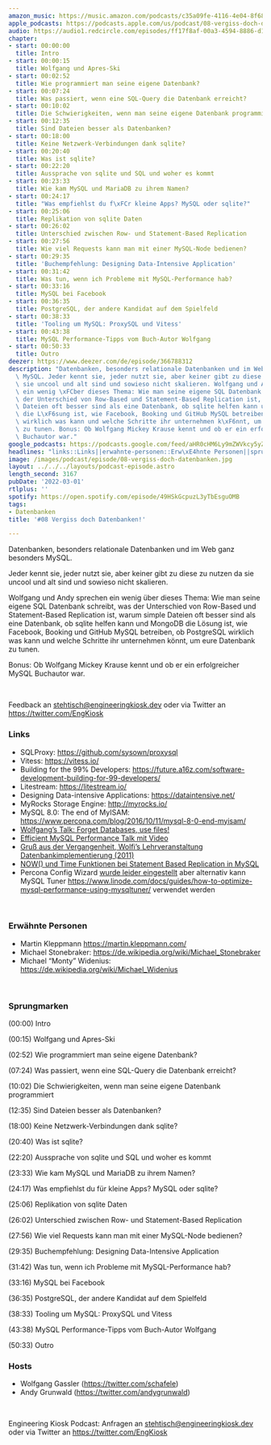 ```yaml
---
amazon_music: https://music.amazon.com/podcasts/c35a09fe-4116-4e04-8f68-77d61b112e46/episodes/e4c5e0e2-4078-4764-888f-9c9ddc435bd3/engineering-kiosk-08-vergiss-doch-datenbanken
apple_podcasts: https://podcasts.apple.com/us/podcast/08-vergiss-doch-datenbanken/id1603082924?i=1000552569027
audio: https://audio1.redcircle.com/episodes/ff17f8af-00a3-4594-8886-d1c2a3980c67/stream.mp3
chapter:
- start: 00:00:00
  title: Intro
- start: 00:00:15
  title: Wolfgang und Apres-Ski
- start: 00:02:52
  title: Wie programmiert man seine eigene Datenbank?
- start: 00:07:24
  title: Was passiert, wenn eine SQL-Query die Datenbank erreicht?
- start: 00:10:02
  title: Die Schwierigkeiten, wenn man seine eigene Datenbank programmiert
- start: 00:12:35
  title: Sind Dateien besser als Datenbanken?
- start: 00:18:00
  title: Keine Netzwerk-Verbindungen dank sqlite?
- start: 00:20:40
  title: Was ist sqlite?
- start: 00:22:20
  title: Aussprache von sqlite und SQL und woher es kommt
- start: 00:23:33
  title: Wie kam MySQL und MariaDB zu ihrem Namen?
- start: 00:24:17
  title: "Was empfiehlst du f\xFCr kleine Apps? MySQL oder sqlite?"
- start: 00:25:06
  title: Replikation von sqlite Daten
- start: 00:26:02
  title: Unterschied zwischen Row- und Statement-Based Replication
- start: 00:27:56
  title: Wie viel Requests kann man mit einer MySQL-Node bedienen?
- start: 00:29:35
  title: 'Buchempfehlung: Designing Data-Intensive Application'
- start: 00:31:42
  title: Was tun, wenn ich Probleme mit MySQL-Performance hab?
- start: 00:33:16
  title: MySQL bei Facebook
- start: 00:36:35
  title: PostgreSQL, der andere Kandidat auf dem Spielfeld
- start: 00:38:33
  title: 'Tooling um MySQL: ProxySQL und Vitess'
- start: 00:43:38
  title: MySQL Performance-Tipps vom Buch-Autor Wolfgang
- start: 00:50:33
  title: Outro
deezer: https://www.deezer.com/de/episode/366788312
description: "Datenbanken, besonders relationale Datenbanken und im Web ganz besonders\
  \ MySQL. Jeder kennt sie, jeder nutzt sie, aber keiner gibt zu diese zu nutzen da\
  \ sie uncool und alt sind und sowieso nicht skalieren. Wolfgang und Andy sprechen\
  \ ein wenig \xFCber dieses Thema: Wie man seine eigene SQL Datenbank schreibt, was\
  \ der Unterschied von Row-Based und Statement-Based Replication ist, warum simple\
  \ Dateien oft besser sind als eine Datenbank, ob sqlite helfen kann und MongoDB\
  \ die L\xF6sung ist, wie Facebook, Booking und GitHub MySQL betreiben, ob PostgreSQL\
  \ wirklich was kann und welche Schritte ihr unternehmen k\xF6nnt, um eure Datenbank\
  \ zu tunen. Bonus: Ob Wolfgang Mickey Krause kennt und ob er ein erfolgreicher MySQL\
  \ Buchautor war."
google_podcasts: https://podcasts.google.com/feed/aHR0cHM6Ly9mZWVkcy5yZWRjaXJjbGUuY29tLzBlY2ZkZmQ3LWZkYTEtNGMzZC05NTE1LTQ3NjcyN2Y5ZGY1ZQ/episode/NzBjYjE3YTktNjA3ZC00ZmFlLWI4YWQtY2QxZjA2M2NhZmRh?sa=X&ved=0CAUQkfYCahcKEwi4xMSxj4L4AhUAAAAAHQAAAAAQNQ
headlines: "links::Links||erwahnte-personen::Erw\xE4hnte Personen||sprungmarken::Sprungmarken||hosts::Hosts"
image: /images/podcast/episode/08-vergiss-doch-datenbanken.jpg
layout: ../../../layouts/podcast-episode.astro
length_second: 3167
pubDate: '2022-03-01'
rtlplus: ''
spotify: https://open.spotify.com/episode/49HSkGcpuzL3yTbEsguOMB
tags:
- Datenbanken
title: '#08 Vergiss doch Datenbanken!'

---
```

<p>Datenbanken, besonders relationale Datenbanken und im Web ganz besonders MySQL.</p><p>Jeder kennt sie, jeder nutzt sie, aber keiner gibt zu diese zu nutzen da sie uncool und alt sind und sowieso nicht skalieren.</p><p>Wolfgang und Andy sprechen ein wenig über dieses Thema: Wie man seine eigene SQL Datenbank schreibt, was der Unterschied von Row-Based und Statement-Based Replication ist, warum simple Dateien oft besser sind als eine Datenbank, ob sqlite helfen kann und MongoDB die Lösung ist, wie Facebook, Booking und GitHub MySQL betreiben, ob PostgreSQL wirklich was kann und welche Schritte ihr unternehmen könnt, um eure Datenbank zu tunen.</p><p>Bonus: Ob Wolfgang Mickey Krause kennt und ob er ein erfolgreicher MySQL Buchautor war.</p><p><br></p><p>Feedback an <a href="mailto:stehtisch@engineeringkiosk.dev" rel="nofollow">stehtisch@engineeringkiosk.dev</a> oder via Twitter an <a href="https://twitter.com/EngKiosk" rel="nofollow">https://twitter.com/EngKiosk</a></p><h3 id="links">Links</h3><ul><li>SQLProxy: <a href="https://github.com/sysown/proxysql" rel="nofollow">https://github.com/sysown/proxysql</a></li><li>Vitess: <a href="https://vitess.io/" rel="nofollow">https://vitess.io/</a></li><li>Building for the 99% Developers: <a href="https://future.a16z.com/software-development-building-for-99-developers/" rel="nofollow">https://future.a16z.com/software-development-building-for-99-developers/</a></li><li>Litestream: <a href="https://litestream.io/" rel="nofollow">https://litestream.io/</a></li><li>Designing Data-intensive Applications: <a href="https://dataintensive.net/" rel="nofollow">https://dataintensive.net/</a></li><li>MyRocks Storage Engine: <a href="http://myrocks.io/" rel="nofollow">http://myrocks.io/</a></li><li>MySQL 8.0: The end of MyISAM: <a href="https://www.percona.com/blog/2016/10/11/mysql-8-0-end-myisam/" rel="nofollow">https://www.percona.com/blog/2016/10/11/mysql-8-0-end-myisam/</a></li><li><a href="https://twitter.com/schafele/status/1200180440184827904" rel="nofollow">Wolfgang’s Talk: Forget Databases, use files!</a></li><li><a href="https://fosdem.org/2022/schedule/event/efficient_mysql/" rel="nofollow">Efficient MySQL Performance Talk mit Video</a></li><li><a href="https://web.archive.org/web/20120303090458/http://dbis-informatik.uibk.ac.at/188-0-VO-Arch---Impl--von-DBS.html" rel="nofollow">Gruß aus der Vergangenheit, Wolfi’s Lehrveranstaltung Datenbankimplementierung (2011)</a> </li><li><a href="https://dev.mysql.com/doc/refman/5.7/en/replication-features-functions.html" rel="nofollow">NOW() und Time Funktionen bei Statement Based Replication in MySQL</a></li><li>Percona Config Wizard <a href="https://www.percona.com/blog/2019/04/22/end-of-life-query-analyzer-and-mysql-configuration-generator/" rel="nofollow">wurde leider eingestellt</a> aber alternativ kann MySQL Tuner <a href="https://www.linode.com/docs/guides/how-to-optimize-mysql-performance-using-mysqltuner/" rel="nofollow">https://www.linode.com/docs/guides/how-to-optimize-mysql-performance-using-mysqltuner/</a> verwendet werden</li></ul><p><br></p><h3 id="erwahnte-personen">Erwähnte Personen</h3><ul><li>Martin Kleppmann <a href="https://martin.kleppmann.com/" rel="nofollow">https://martin.kleppmann.com/</a></li><li>Michael Stonebraker: <a href="https://de.wikipedia.org/wiki/Michael_Stonebraker" rel="nofollow">https://de.wikipedia.org/wiki/Michael_Stonebraker</a></li><li>Michael “Monty” Widenius: <a href="https://de.wikipedia.org/wiki/Michael_Widenius" rel="nofollow">https://de.wikipedia.org/wiki/Michael_Widenius</a></li></ul><p><br></p><h3 id="sprungmarken">Sprungmarken</h3><p>(00:00) Intro</p><p>(00:15) Wolfgang und Apres-Ski</p><p>(02:52) Wie programmiert man seine eigene Datenbank?</p><p>(07:24) Was passiert, wenn eine SQL-Query die Datenbank erreicht?</p><p>(10:02) Die Schwierigkeiten, wenn man seine eigene Datenbank programmiert</p><p>(12:35) Sind Dateien besser als Datenbanken?</p><p>(18:00) Keine Netzwerk-Verbindungen dank sqlite?</p><p>(20:40) Was ist sqlite?</p><p>(22:20) Aussprache von sqlite und SQL und woher es kommt</p><p>(23:33) Wie kam MySQL und MariaDB zu ihrem Namen?</p><p>(24:17) Was empfiehlst du für kleine Apps? MySQL oder sqlite?</p><p>(25:06) Replikation von sqlite Daten</p><p>(26:02) Unterschied zwischen Row- und Statement-Based Replication</p><p>(27:56) Wie viel Requests kann man mit einer MySQL-Node bedienen?</p><p>(29:35) Buchempfehlung: Designing Data-Intensive Application</p><p>(31:42) Was tun, wenn ich Probleme mit MySQL-Performance hab?</p><p>(33:16) MySQL bei Facebook</p><p>(36:35) PostgreSQL, der andere Kandidat auf dem Spielfeld</p><p>(38:33) Tooling um MySQL: ProxySQL und Vitess</p><p>(43:38) MySQL Performance-Tipps vom Buch-Autor Wolfgang</p><p>(50:33) Outro</p><h3 id="hosts">Hosts</h3><ul><li>Wolfgang Gassler (<a href="https://twitter.com/schafele" rel="nofollow">https://twitter.com/schafele</a>)</li><li>Andy Grunwald (<a href="https://twitter.com/andygrunwald" rel="nofollow">https://twitter.com/andygrunwald</a>)</li></ul><p><br></p><p>Engineering Kiosk Podcast: Anfragen an <a href="mailto:stehtisch@engineeringkiosk.dev" rel="nofollow">stehtisch@engineeringkiosk.dev</a> oder via Twitter an <a href="https://twitter.com/EngKiosk" rel="nofollow">https://twitter.com/EngKiosk</a></p>